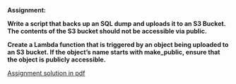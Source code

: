 **Assignment:**

**Write a script that backs up an SQL dump and uploads it to an S3 Bucket. The contents of the S3 bucket should not be accessible via public.**

**Create a Lambda function that is triggered by an object being uploaded to an S3 bucket. If the object’s name starts with make_public, ensure that the object is publicly accessible.**

[Assignment solution in pdf](https://github.com/LF-DevOps-Intern/6_aws_cloud-amit-sparsha-samana83/blob/serverless-db-lambda-samana/serverless-db-lambda-samana.pdf)
